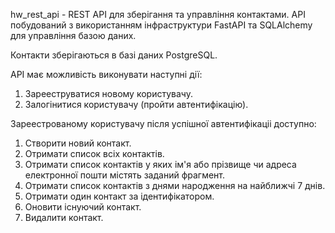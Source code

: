 hw_rest_api - REST API для зберігання та управління контактами.
API побудований з використанням інфраструктури FastAPI та SQLAlchemy для управління базою даних.

Контакти зберігаються в базі даних PostgreSQL.

API має можливість виконувати наступні дії:

1. Зарееструватися новому користувачу.
2. Залогінитися користувачу (пройти автентифікацію).

Зареестрованому користувачу після успішної автентифікаціі доступно:

1. Створити новий контакт.
2. Отримати список всіх контактів.
3. Отримати список контактів у яких ім'я або прізвище чи адреса електронної пошти містять заданий фрагмент.
4. Отримати список контактів з днями народження на найближчі 7 днів.
3. Отримати один контакт за ідентифікатором.
4. Оновити існуючий контакт.
5. Видалити контакт.
